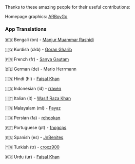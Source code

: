 <p>Thanks to these amazing people for their useful contributions:</p>

Homepage graphics: [ARBoyGo](https://github.com/ARBoyGo)

### App Translations

🇧🇩 Bengali (bn) - [Manjur Muammar Rashidi](https://github.com/rashidi77)

🇮🇶 Kurdish (ckb) - [Goran Gharib](https://github.com/GoRan909)

🇫🇷 French (fr) - [Sanya Gautam](https://instagram.com/_sanyagautam)

🇩🇪 German (de) - Mario Herrmann

🇮🇳 Hindi (hi) - [Faisal Khan](https://github.com/faisalcodes)

🇮🇩 Indonesian (id) - [rraven](https://instagram.com/r4ravv)

🇮🇹 Italian (it) - [Wasif Raza Khan](https://www.instagram.com/wasifffff5)

🇮🇳 Malayalam (ml) - [Fayaz](https://github.com/Sharpentine)

🇮🇷 Persian (fa) - [rchookan](https://github.com/rchookan)

🇵🇹 Portuguese (pt) - [fnogcps](https://github.com/fnogcps)

🇪🇸 Spanish (es) - [JnBenites](https://github.com/JnBenites)

🇹🇷 Turkish (tr) - [croxz900](https://github.com/croxz900)

🇵🇰 Urdu (ur) - [Faisal Khan](https://github.com/faisalcodes)
